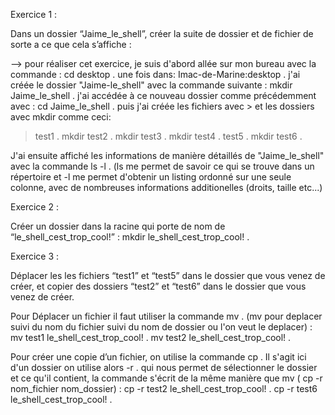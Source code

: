 Exercice 1 : 

Dans un dossier “Jaime_le_shell”, créer la suite de dossier et de fichier de sorte a ce que cela s’affiche : 

-->
pour réaliser cet exercice,  je suis d'abord allée sur mon bureau avec la commande : cd desktop .
une fois dans: Imac-de-Marine:desktop .
j'ai créée le dossier "Jaime-le_shell" avec la commande suivante : 
mkdir Jaime_le_shell .
j'ai accédée à ce nouveau dossier comme précédemment avec : 
cd Jaime_le_shell .
puis j'ai créée les fichiers avec > et les dossiers avec mkdir comme ceci: 
> test1 .
mkdir test2 .
mkdir test3 .
mkdir test4 .
> test5 .
mkdir test6 .
                                                                           
J'ai ensuite affiché les informations de manière détaillés de "Jaime_le_shell" avec la commande ls -l . (ls me permet de savoir ce qui se trouve dans un répertoire et -l me permet d'obtenir un listing ordonné sur une seule colonne, avec de nombreuses informations additionelles (droits, taille etc...) 

Exercice 2 :

Créer un dossier dans la racine qui porte de nom de “le_shell_cest_trop_cool!” :
mkdir le_shell_cest_trop_cool! .
                                                                                  
Exercice 3 :

Déplacer les les fichiers “test1” et “test5” dans le dossier que vous venez de créer, et copier des dossiers “test2” et “test6” dans le dossier que vous venez de créer.

Pour Déplacer un fichier il faut utiliser la commande mv . (mv pour deplacer suivi du nom du fichier suivi du nom de dossier ou l'on veut le deplacer) : 
mv test1 le_shell_cest_trop_cool! .
mv test2 le_shell_cest_trop_cool! .

Pour créer une copie d’un fichier, on utilise la commande cp . Il s'agit ici d'un dossier on utilise alors -r .  qui nous permet de sélectionner le dossier et ce qu'il contient, la commande s'écrit de la même manière que mv ( cp -r nom_fichier nom_dossier) :
cp -r test2 le_shell_cest_trop_cool! .
cp -r test6 le_shell_cest_trop_cool! .
